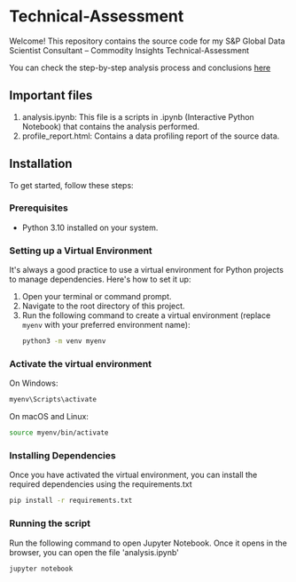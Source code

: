 # Technical-Assessment

Welcome! This repository contains the source code for my S&P Global Data Scientist Consultant – Commodity Insights Technical-Assessment 

You can check the step-by-step analysis process and conclusions [here](https://jairo.digital/Technical-Assessment/)

## Important files

1. analysis.ipynb: This file is a scripts in .ipynb (Interactive Python Notebook) that contains the analysis performed.
1. profile_report.html: Contains a data profiling report of the source data.

## Installation

To get started, follow these steps:

### Prerequisites

- Python 3.10 installed on your system.

### Setting up a Virtual Environment

It's always a good practice to use a virtual environment for Python projects to manage dependencies. Here's how to set it up:

1. Open your terminal or command prompt.
2. Navigate to the root directory of this project.
3. Run the following command to create a virtual environment (replace `myenv` with your preferred environment name):
   ```bash
   python3 -m venv myenv
   ```

### Activate the virtual environment
On Windows:
   ```bash
   myenv\Scripts\activate
   ```
On macOS and Linux:
   ```bash
   source myenv/bin/activate
   ```

### Installing Dependencies

Once you have activated the virtual environment, you can install the required dependencies using the requirements.txt
   ```bash
   pip install -r requirements.txt
   ```

### Running the script

Run the following command to open Jupyter Notebook. Once it opens in the browser, you can open the file 'analysis.ipynb'
   ```bash
   jupyter notebook
   ```
